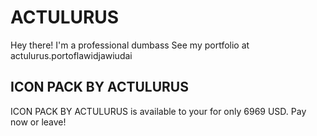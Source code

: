 # ACTULURUS
Hey there! I'm a professional dumbass
See my portfolio at actulurus.portoflawidjawiudai
## ICON PACK BY ACTULURUS
ICON PACK BY ACTULURUS is available to your for only 6969 USD. Pay now or leave!
